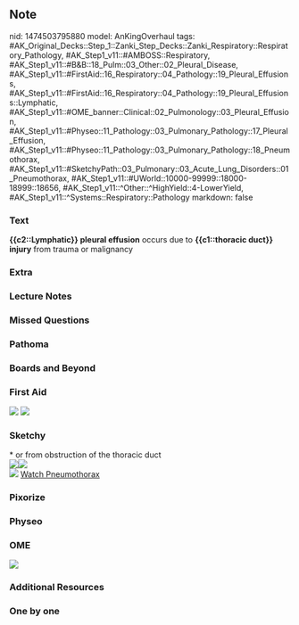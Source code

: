 ## Note
nid: 1474503795880
model: AnKingOverhaul
tags: #AK_Original_Decks::Step_1::Zanki_Step_Decks::Zanki_Respiratory::Respiratory_Pathology, #AK_Step1_v11::#AMBOSS::Respiratory, #AK_Step1_v11::#B&B::18_Pulm::03_Other::02_Pleural_Disease, #AK_Step1_v11::#FirstAid::16_Respiratory::04_Pathology::19_Pleural_Effusions, #AK_Step1_v11::#FirstAid::16_Respiratory::04_Pathology::19_Pleural_Effusions::Lymphatic, #AK_Step1_v11::#OME_banner::Clinical::02_Pulmonology::03_Pleural_Effusion, #AK_Step1_v11::#Physeo::11_Pathology::03_Pulmonary_Pathology::17_Pleural_Effusion, #AK_Step1_v11::#Physeo::11_Pathology::03_Pulmonary_Pathology::18_Pneumothorax, #AK_Step1_v11::#SketchyPath::03_Pulmonary::03_Acute_Lung_Disorders::01_Pneumothorax, #AK_Step1_v11::#UWorld::10000-99999::18000-18999::18656, #AK_Step1_v11::^Other::^HighYield::4-LowerYield, #AK_Step1_v11::^Systems::Respiratory::Pathology
markdown: false

### Text
<div>
  <b>{{c2::Lymphatic}} pleural effusion</b> occurs due to
  <b>{{c1::thoracic duct}} injury</b> from trauma or malignancy
</div>

### Extra


### Lecture Notes


### Missed Questions


### Pathoma


### Boards and Beyond


### First Aid
<img src="tmp2v5dmq.png"> <img src="tmpD3Qyee.png">

### Sketchy
<div>
  * or from obstruction of the thoracic duct
</div>
<div><img src="chylothorax%20causes_1566160514431.jpg"><img src=
"35385tn.jpg"></div><img src=
"Zoverall%20picture%20(24)_1566160514431.jpg"> <a href=
"https://dashboard.sketchy.com/study/medical/courses/medical-pathophysiology/units/medical-pathophysiology-pulmonary/videos/medical-pathophysiology-pulmonary-acute-lung-disorders-pneumothorax?utm_source=anki&utm_medium=partnership&utm_campaign=february_update&utm_content=medical">
Watch Pneumothorax</a>

### Pixorize


### Physeo


### OME
<div class="ome-widget">
  <a href=
  "https://onlinemeded.org/spa/pulmonology/pleural-effusion/acquire?ref=anki">
  <img src="_OME_AnkiFlashcards_Lesson_5.png"></a>
</div>

### Additional Resources


### One by one

